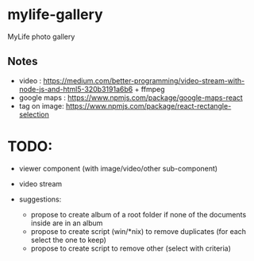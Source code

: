 # mylife-gallery
MyLife photo gallery

## Notes
 - video : https://medium.com/better-programming/video-stream-with-node-js-and-html5-320b3191a6b6 + ffmpeg
 - google maps : https://www.npmjs.com/package/google-maps-react
 - tag on image: https://www.npmjs.com/package/react-rectangle-selection

# TODO:
 - viewer component (with image/video/other sub-component)
 - video stream

 - suggestions:
   - propose to create album of a root folder if none of the documents inside are in an album
   - propose to create script (win/\*nix) to remove duplicates (for each select the one to keep)
   - propose to create script to remove other (select with criteria)
